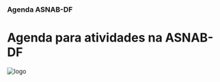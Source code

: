 ### Agenda ASNAB-DF

<h1 style="color="blue";">Agenda para atividades na ASNAB-DF </h1>
<img src="https://marketing.asnabdf.com.br/media/images/logo.png" alt="logo">
